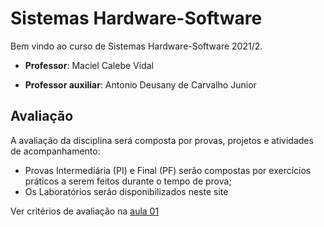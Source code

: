 # Sistemas Hardware-Software

Bem vindo ao curso de Sistemas Hardware-Software 2021/2. 

* **Professor**: Maciel Calebe Vidal

* **Professor auxiliar**: Antonio Deusany de Carvalho Junior

## Avaliação

A avaliação da disciplina será composta por provas, projetos e atividades de acompanhamento:

* Provas Intermediária (PI) e Final (PF) serão compostas por exercícios práticos a serem feitos durante o tempo de prova;
* Os Laboratórios serão disponibilizados neste site

Ver critérios de avaliação na [aula 01](aulas/01-introducao/slides.pdf)
